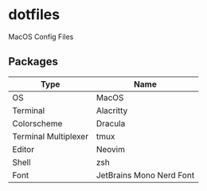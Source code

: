 # dotfiles
MacOS Config Files

## Packages

| Type                  | Name                     |
|-----------------------|--------------------------|
| OS                    | MacOS                    |
| Terminal              | Alacritty                |
| Colorscheme           | Dracula                  |
| Terminal Multiplexer  | tmux                     |
| Editor                | Neovim                   |
| Shell                 | zsh                      |
| Font                  | JetBrains Mono Nerd Font |
